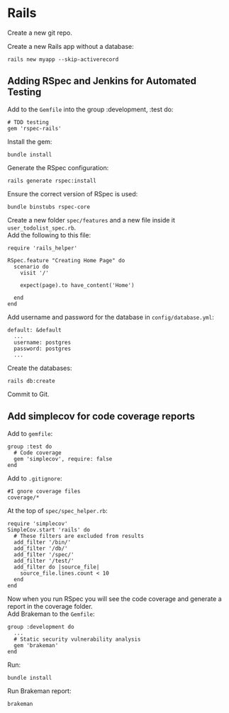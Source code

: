 # Rails
Create a new git repo.</br>

Create a new Rails app without a database:
```
rails new myapp --skip-activerecord
```

## Adding RSpec and Jenkins for Automated Testing
Add to the `Gemfile` into the group :development, :test do:
```
# TDD testing
gem 'rspec-rails'
```
Install the gem:
```
bundle install
```
Generate the RSpec configuration:
```
rails generate rspec:install
```
Ensure the correct version of RSpec is used:
```
bundle binstubs rspec-core
```

Create a new folder `spec/features` and a new file inside it `user_todolist_spec.rb`.</br>
Add the following to this file:
```
require 'rails_helper'

RSpec.feature "Creating Home Page" do
  scenario do
    visit '/'

    expect(page).to have_content('Home')

  end
end
```
Add username and password for the database in `config/database.yml`:
```
default: &default
  ...
  username: postgres
  password: postgres
  ...
```
Create the databases:
```
rails db:create
```
Commit to Git.</br>

## Add simplecov for code coverage reports
Add to `gemfile`:
```
group :test do
  # Code coverage
  gem 'simplecov', require: false
end
```
Add to `.gitignore`:
```
#I gnore coverage files
coverage/*
```
At the top of `spec/spec_helper.rb`:
```
require 'simplecov'
SimpleCov.start 'rails' do
  # These filters are excluded from results
  add_filter '/bin/'
  add_filter '/db/'
  add_filter '/spec/'
  add_filter '/test/'
  add_filter do |source_file|
    source_file.lines.count < 10
  end
end
```
Now when you run RSpec you will see the code coverage and generate a report in the coverage folder.</br>
Add Brakeman to the `Gemfile`:
```
group :development do
  ...
  # Static security vulnerability analysis
  gem 'brakeman'
end
```
Run:
```
bundle install
```
Run Brakeman report:
```
brakeman
```
